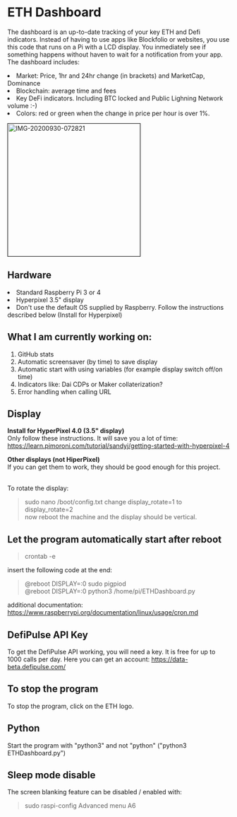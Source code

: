 # ETH Dashboard
The dashboard is an up-to-date tracking of your key ETH and Defi indicators. Instead of having to use apps like Blockfolio or websites, you use this code that runs on a Pi with a LCD display. You inmediately see if something happens without haven to wait for a notification from your app. The dashboard includes:<br>
<li> Market: Price, 1hr and 24hr change (in brackets) and MarketCap, Dominance
<li> Blockchain: average time and fees
<li> Key DeFi indicators. Including BTC locked and Public Lighning Network volume :-)
<li> Colors: red or green when the change in price per hour is over 1%. 

<img src="https://i.ibb.co/NsYwphX/IMG-20201007-183750.jpg" width="300" alt="IMG-20200930-072821" border="1"><br>

## Hardware
<li>Standard Raspberry Pi 3 or 4
<li>Hyperpixel 3.5" display 
<li>Don't use the default OS supplied by Raspberry. Follow the instructions described below (Install for Hyperpixel)

## What I am currently working on:
1. GitHub stats
2. Automatic screensaver (by time) to save display
3. Automatic start with using variables (for example display switch off/on time)
4. Indicators like: Dai CDPs or Maker collaterization?
5. Error handling when calling URL

## Display
<b>Install for HyperPixel 4.0 (3.5" display)</b><br>
    Only follow these instructions. It will save you a lot of time:<br>
    https://learn.pimoroni.com/tutorial/sandyj/getting-started-with-hyperpixel-4<br>

<b>Other displays (not HiperPixel)</b><br>
If you can get them to work, they should be good enough for this project.<br><br>

To rotate the display: <br>
> sudo nano /boot/config.txt
change display_rotate=1 to display_rotate=2<br>
now reboot the machine and the display should be vertical.

## Let the program automatically start after reboot
> crontab -e

insert the following code at the end:<br>
> @reboot DISPLAY=:0 sudo pigpiod<br>
> @reboot DISPLAY=:0 python3 /home/pi/ETHDashboard.py

additional documentation: https://www.raspberrypi.org/documentation/linux/usage/cron.md

## DefiPulse API Key
To get the DefiPulse API working, you will need a key. It is free for up to 1000 calls per day. Here you can get an account: https://data-beta.defipulse.com/

## To stop the program
To stop the program, click on the ETH logo. 

## Python
Start the program with "python3" and not "python"  ("python3 ETHDashboard.py")

## Sleep mode disable
The screen blanking feature can be disabled / enabled with:
> sudo raspi-config
Advanced menu A6
